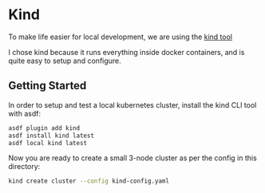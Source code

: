 # Kind

To make life easier for local development, we are using the [kind tool](https://kind.sigs.k8s.io)

I chose kind because it runs everything inside docker containers, and is quite easy to setup and configure.

## Getting Started

In order to setup and test a local kubernetes cluster, install the kind CLI tool with asdf:

```bash
asdf plugin add kind
asdf install kind latest
asdf local kind latest
```

Now you are ready to create a small 3-node cluster as per the config in this directory:

```bash
kind create cluster --config kind-config.yaml
```
